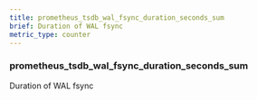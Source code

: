 ```yaml
---
title: prometheus_tsdb_wal_fsync_duration_seconds_sum
brief: Duration of WAL fsync
metric_type: counter
---
```

### prometheus_tsdb_wal_fsync_duration_seconds_sum

Duration of WAL fsync